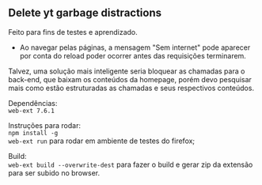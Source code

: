 ## Delete yt garbage distractions

Feito para fins de testes e aprendizado.

* Ao navegar pelas páginas, a mensagem "Sem internet" pode aparecer por conta do reload poder ocorrer antes das requisições terminarem.

Talvez, uma solução mais inteligente seria bloquear as chamadas para o back-end, que baixam os conteúdos da homepage, porém devo pesquisar mais como estão estruturadas as chamadas e seus respectivos conteúdos.

Dependências:  
```web-ext 7.6.1```

Instruções para rodar:  
```npm install -g```  
```web-ext run``` para rodar em ambiente de testes do firefox;

Build:  
```web-ext build --overwrite-dest``` para fazer o build e gerar zip da extensão para ser subido no browser.
